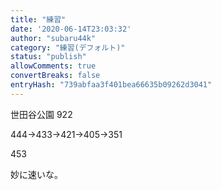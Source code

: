 ```yaml
---
title: "練習"
date: '2020-06-14T23:03:32'
author: "subaru44k"
category: "練習(デフォルト)"
status: "publish"
allowComments: true
convertBreaks: false
entryHash: "739abfaa3f401bea66635b09262d3041"
---
```

世田谷公園
922

444→433→421→405→351

453

妙に速いな。
